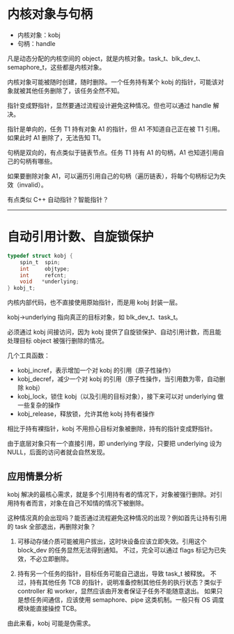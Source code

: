 # 内核对象与句柄

- 内核对象：kobj
- 句柄：handle

凡是动态分配的内核空间的 object，就是内核对象。task_t、blk_dev_t、semaphore_t，这些都是内核对象。

内核对象可能被随时创建，随时删除。一个任务持有某个 kobj 的指针，可能该对象就被其他任务删除了，该任务全然不知。

指针变成野指针，显然要通过流程设计避免这种情况。但也可以通过 handle 解决。

指针是单向的，任务 T1 持有对象 A1 的指针，但 A1 不知道自己正在被 T1 引用。如果此时 A1 删除了，无法告知 T1。

句柄是双向的，有点类似于链表节点。任务 T1 持有 A1 的句柄，A1 也知道引用自己的句柄有哪些。

如果要删除对象 A1，可以遍历引用自己的句柄（遍历链表），将每个句柄标记为失效（invalid）。


有点类似 C++ 自动指针？智能指针？

* * *

# 自动引用计数、自旋锁保护

~~~c
typedef struct kobj {
    spin_t  spin;
    int     objtype;
    int     refcnt;
    void   *underlying;
} kobj_t;
~~~

内核内部代码，也不直接使用原始指针，而是用 kobj 封装一层。

kobj->underlying 指向真正的目标对象，如 blk_dev_t、task_t。

必须通过 kobj 间接访问，因为 kobj 提供了自旋锁保护、自动引用计数，而且能处理目标 object 被强行删除的情况。

几个工具函数：

- kobj_incref，表示增加一个对 kobj 的引用（原子性操作）
- kobj_decref，减少一个对 kobj 的引用（原子性操作，当引用数为零，自动删除 kobj）
- kobj_lock，锁住 kobj（以及引用的目标对象），接下来可以对 underlying 做一些复杂的操作
- kobj_release，释放锁，允许其他 kobj 持有者操作

相比于持有裸指针，kobj 不用担心目标对象被删除，持有的指针变成野指针。

由于底层对象只有一个直接引用，即 underlying 字段，只要把 underlying 设为 NULL，后面的访问者就会自然发现。

## 应用情景分析

kobj 解决的最核心需求，就是多个引用持有者的情况下，对象被强行删除。对引用持有者而言，对象在自己不知情的情况下被删除。

这种情况真的会出现吗？能否通过流程避免这种情况的出现？例如首先让持有引用的 task 全部退出，再删除对象？

1. 可移动存储介质可能被用户拔出，这时块设备应该立即失效。引用这个 block_dev 的任务显然无法得到通知。
不过，完全可以通过 flags 标记为已失效，不必立即删除。

2. 持有另一个任务的指针，目标任务可能自己退出，导致 task_t 被释放。
不过，持有其他任务 TCB 的指针，说明准备控制其他任务的执行状态？类似于 controller 和 worker，显然应该由开发者保证子任务不能随意退出。
如果只是想任务间通信，应该使用 semaphore、pipe 这类机制。一般只有 OS 调度模块能直接操控 TCB。

由此来看，kobj 可能是伪需求。
